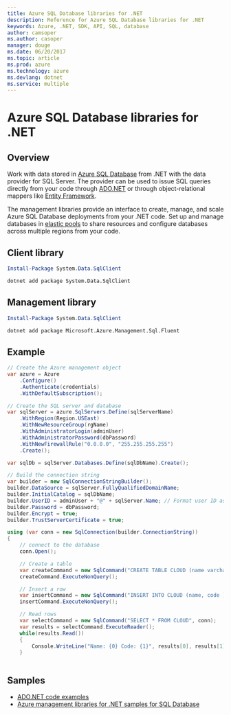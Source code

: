 ```yaml
---
title: Azure SQL Database libraries for .NET
description: Reference for Azure SQL Database libraries for .NET
keywords: Azure, .NET, SDK, API, SQL, database
author: camsoper
ms.author: casoper
manager: douge
ms.date: 06/20/2017
ms.topic: article
ms.prod: azure
ms.technology: azure
ms.devlang: dotnet
ms.service: multiple
---
```


# Azure SQL Database libraries for .NET

## Overview

Work with data stored in  [Azure SQL Database](https://docs.microsoft.com/azure/sql-database/sql-database-technical-overview) from .NET with the data provider for SQL Server.  The provider can be used to issue SQL queries directly from your code through [ADO.NET](/dotnet/framework/data/adonet/) or through object-relational mappers like [Entity Framework](https://docs.microsoft.com/ef/).

The management libraries provide an interface to create, manage, and scale Azure SQL Database deployments from your .NET code. Set up and manage databases in [elastic pools](https://docs.microsoft.com/azure/sql-database/sql-database-elastic-pool) to share resources and configure databases across multiple regions from your code.

## Client library

```powershell
Install-Package System.Data.SqlClient
``` 

```bash
dotnet add package System.Data.SqlClient
```

## Management library

```powershell
Install-Package System.Data.SqlClient
``` 

```bash
dotnet add package Microsoft.Azure.Management.Sql.Fluent
```

## Example

```csharp
// Create the Azure management object
var azure = Azure
    .Configure()
    .Authenticate(credentials)
    .WithDefaultSubscription();

// Create the SQL server and database
var sqlServer = azure.SqlServers.Define(sqlServerName)
    .WithRegion(Region.USEast)
    .WithNewResourceGroup(rgName)
    .WithAdministratorLogin(adminUser)
    .WithAdministratorPassword(dbPassword)
    .WithNewFirewallRule("0.0.0.0", "255.255.255.255")
    .Create();

var sqlDb = sqlServer.Databases.Define(sqlDbName).Create();

// Build the connection string
var builder = new SqlConnectionStringBuilder();
builder.DataSource = sqlServer.FullyQualifiedDomainName;
builder.InitialCatalog = sqlDbName;
builder.UserID = adminUser + "@" + sqlServer.Name; // Format user ID as "user@server"
builder.Password = dbPassword;
builder.Encrypt = true;
builder.TrustServerCertificate = true;

using (var conn = new SqlConnection(builder.ConnectionString))
{
    // connect to the database
    conn.Open();

    // Create a table
    var createCommand = new SqlCommand("CREATE TABLE CLOUD (name varchar(255), code int);", conn);
    createCommand.ExecuteNonQuery();

    // Insert a row
    var insertCommand = new SqlCommand("INSERT INTO CLOUD (name, code ) VALUES ('Azure', 1);", conn);
    insertCommand.ExecuteNonQuery();

    // Read rows
    var selectCommand = new SqlCommand("SELECT * FROM CLOUD", conn);
    var results = selectCommand.ExecuteReader();
    while(results.Read())
    {
        Console.WriteLine("Name: {0} Code: {1}", results[0], results[1]);
    }
 
```

## Samples

- [ADO.NET code examples](/dotnet/framework/data/adonet/ado-net-code-examples)
- [Azure management libraries for .NET samples for SQL Database](/dotnet/azure/dotnet-sdk-azure-sql-database-samples)